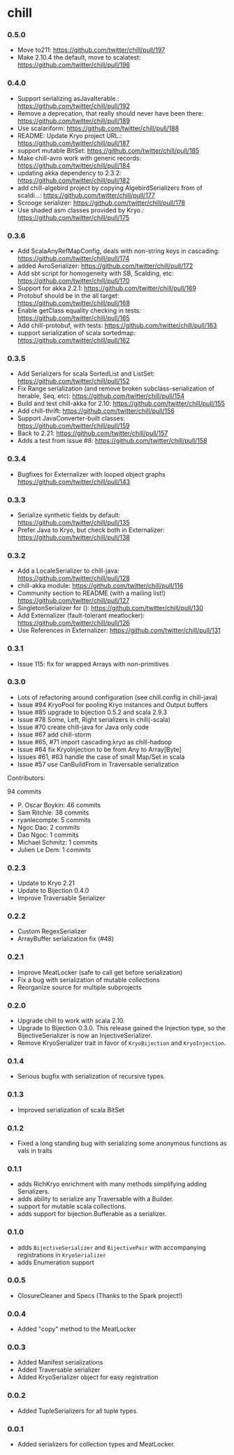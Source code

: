 # chill #

### 0.5.0
* Move to211: https://github.com/twitter/chill/pull/197
* Make 2.10.4 the default, move to scalatest: https://github.com/twitter/chill/pull/196

### 0.4.0
* Support serializing asJavaIterable.: https://github.com/twitter/chill/pull/192
* Remove a deprecation, that really should never have been there: https://github.com/twitter/chill/pull/189
* Use scalariform: https://github.com/twitter/chill/pull/188
* README: Update Kryo project URL.: https://github.com/twitter/chill/pull/187
* support mutable BitSet: https://github.com/twitter/chill/pull/185
* Make chill-avro work with generic records: https://github.com/twitter/chill/pull/184
* updating akka dependency to 2.3.2: https://github.com/twitter/chill/pull/182
* add chill-algebird project by copying AlgebirdSerializers from of scaldi...: https://github.com/twitter/chill/pull/177
* Scrooge serializer: https://github.com/twitter/chill/pull/178
* Use shaded asm classes provided by Kryo.: https://github.com/twitter/chill/pull/175

### 0.3.6
* Add ScalaAnyRefMapConfig, deals with non-string keys in cascading: https://github.com/twitter/chill/pull/174
* added AvroSerializer: https://github.com/twitter/chill/pull/172
* Add sbt script for homogeneity with SB, Scalding, etc: https://github.com/twitter/chill/pull/170
* Support for akka 2.2.1: https://github.com/twitter/chill/pull/169
* Protobuf should be in the all target: https://github.com/twitter/chill/pull/168
* Enable getClass equality checking in tests: https://github.com/twitter/chill/pull/165
* Add chill-protobuf, with tests: https://github.com/twitter/chill/pull/163
* support serialization of scala sortedmap: https://github.com/twitter/chill/pull/162

### 0.3.5
* Add Serializers for scala SortedList and ListSet: https://github.com/twitter/chill/pull/152
* Fix Range serialization (and remove broken subclass-serialization of Iterable, Seq, etc): https://github.com/twitter/chill/pull/154
* Build and test chill-akka for 2.10: https://github.com/twitter/chill/pull/155
* Add chill-thrift: https://github.com/twitter/chill/pull/156
* Support JavaConverter-built classes: https://github.com/twitter/chill/pull/159
* Back to 2.21: https://github.com/twitter/chill/pull/157
* Adds a test from issue #8: https://github.com/twitter/chill/pull/158

### 0.3.4
* Bugfixes for Externalizer with looped object graphs https://github.com/twitter/chill/pull/143

### 0.3.3
* Serialize synthetic fields by default: https://github.com/twitter/chill/pull/135
* Prefer Java to Kryo, but check both in Externalizer: https://github.com/twitter/chill/pull/138

### 0.3.2

* Add a LocaleSerializer to chill-java: https://github.com/twitter/chill/pull/128
* chill-akka module: https://github.com/twitter/chill/pull/116
* Community section to README (with a mailing list!) https://github.com/twitter/chill/pull/127
* SingletonSerializer for (): https://github.com/twitter/chill/pull/130
* Add Externalizer (fault-tolerant meatlocker): https://github.com/twitter/chill/pull/126
* Use References in Externalizer: https://github.com/twitter/chill/pull/131

### 0.3.1

* Issue 115: fix for wrapped Arrays with non-primitives

### 0.3.0
* Lots of refactoring around configuration (see chill.config in chill-java)
* Issue #94 KryoPool for pooling Kryo instances and Output buffers
* Issue #85 upgrade to bijection 0.5.2 and scala 2.9.3
* Issue #78 Some, Left, Right serializers in chill(-scala)
* Issue #70 create chill-java for Java only code
* Issue #67 add chill-storm
* Issue #65, #71 import cascading.kryo as chill-hadoop
* Issue #64 fix KryoInjection to be from Any to Array[Byte]
* Issues #61, #63 handle the case of small Map/Set in scala
* Issue #57 use CanBuildFrom in Traversable serialization

Contributors:

94 commits
* P. Oscar Boykin: 46 commits
* Sam Ritchie: 38 commits
* ryanlecompte: 5 commits
* Ngoc Dao: 2 commits
* Dao Ngoc: 1 commits
* Michael Schmitz: 1 commits
* Julien Le Dem: 1 commits

### 0.2.3
* Update to Kryo 2.21
* Update to Bijection 0.4.0
* Improve Traversable Serializer

### 0.2.2

* Custom RegexSerializer
* ArrayBuffer serialization fix (#48)

### 0.2.1
* Improve MeatLocker (safe to call get before serialization)
* Fix a bug with serialization of mutable collections
* Reorganize source for multiple subprojects

### 0.2.0

* Upgrade chill to work with scala 2.10.
* Upgrade to Bijection 0.3.0. This release gained the Injection type, so the BijectiveSerializer is now an InjectiveSerializer.
* Remove KryoSerializer trait in favor of `KryoBijection` and `KryoInjection`.

### 0.1.4
* Serious bugfix with serialization of recursive types.

### 0.1.3
* Improved serialization of scala BitSet

### 0.1.2
* Fixed a long standing bug with serializing some anonymous functions as vals in traits

### 0.1.1

* adds RichKryo enrichment with many methods simplifying adding Serializers.
* adds ability to serialize any Traversable with a Builder.
* support for mutable scala collections.
* adds support for bijection.Bufferable as a serializer.

### 0.1.0

* adds `BijectiveSerializer` and `BijectivePair` with accompanying registrations in `KryoSerializer`
* adds Enumeration support

### 0.0.5

* ClosureCleaner and Specs (Thanks to the Spark project!)

### 0.0.4

* Added "copy" method to the MeatLocker

### 0.0.3

* Added Manifest serializations
* Added Traversable serializer
* Added KryoSerializer object for easy registration

### 0.0.2

* Added TupleSerializers for all tuple types.

### 0.0.1

* Added serializers for collection types and MeatLocker.
